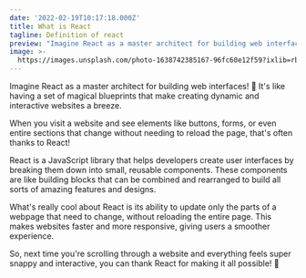```yaml
---
date: '2022-02-19T10:17:18.000Z'
title: What is React
tagline: Definition of react
preview: "Imagine React as a master architect for building web interfaces! \U0001F3F0 It's like having a set of magical blueprints that make creating dynamic and interactive websites a breeze.\n"
image: >-
  https://images.unsplash.com/photo-1638742385167-96fc60e12f59?ixlib=rb-1.2.1&ixid=MnwxMjA3fDB8MHxwaG90by1wYWdlfHx8fGVufDB8fHx8&auto=format&fit=crop&w=1632&q=80
---
```

Imagine React as a master architect for building web interfaces! 🏰 It's like having a set of magical blueprints that make creating dynamic and interactive websites a breeze.

When you visit a website and see elements like buttons, forms, or even entire sections that change without needing to reload the page, that's often thanks to React!

React is a JavaScript library that helps developers create user interfaces by breaking them down into small, reusable components. These components are like building blocks that can be combined and rearranged to build all sorts of amazing features and designs.

What's really cool about React is its ability to update only the parts of a webpage that need to change, without reloading the entire page. This makes websites faster and more responsive, giving users a smoother experience.

So, next time you're scrolling through a website and everything feels super snappy and interactive, you can thank React for making it all possible! 🚀
